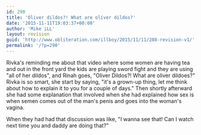 ```yaml
---
id: 290
title: 'Oliver dildos?! What are oliver dildos?'
date: '2015-11-11T19:03:37+00:00'
author: 'Mike iLL'
layout: revision
guid: 'http://www.obliteration.com/illboy/2015/11/11/288-revision-v1/'
permalink: '/?p=290'
---
```


Rivka​'s reminding me about that video where some women are having tea and out in the front yard the kids are playing sword fight and they are using "all of her dildos", and Rinah goes, "Oliver Dildos?! What are oliver dildoes?" Rivka is so smart, she start by saying, "it's a grown-up thing, let me think about how to explain it to you for a couple of days." Then shortly afterward she had some explanation that involved when she had explained how sex is when semen comes out of the man's penis and goes into the woman's vagina.

When they had had that discussion was like, "I wanna see that! Can I watch next time you and daddy are doing that?"

&nbsp;